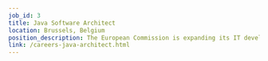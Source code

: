 ```yaml
---
job_id: 3
title: Java Software Architect
location: Brussels, Belgium
position_description: The European Commission is expanding its IT development team and is seeking an Architect to provide IT software development and architecture definition services. The new team member will actively participate in the development of a new platform and contribute with fresh ideas to its success.
link: /careers-java-architect.html
---
```

